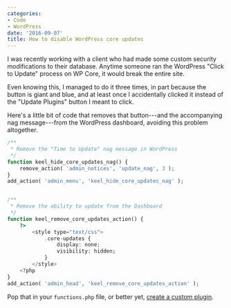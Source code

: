 ```yaml
---
categories:
- Code
- WordPress
date: '2016-09-07'
title: How to disable WordPress core updates
---
```


I was recently working with a client who had made some custom security modifications to their database. Anytime someone ran the WordPress "Click to Update" process on WP Core, it would break the entire site.

Even knowing this, I managed to do it three times, in part because the button is giant and blue, and at least once I accidentally clicked it instead of the "Update Plugins" button I meant to click.

Here's a little bit of code that removes that button---and the accompanying nag message---from the WordPress dashboard, avoiding this problem altogether.

```php
/**
 * Remove the "Time to Update" nag message in WordPress
 */
function keel_hide_core_updates_nag() {
    remove_action( 'admin_notices', 'update_nag', 3 );
}
add_action( 'admin_menu', 'keel_hide_core_updates_nag' );


/**
 * Remove the ability to update from the Dashboard
 */
function keel_remove_core_updates_action() {
	?>
		<style type="text/css">
			.core-updates {
				display: none;
				visibility: hidden;
			}
		</style>
	<?php
}
add_action( 'admin_head', 'keel_remove_core_updates_action' );
```

Pop that in your `functions.php` file, or better yet, [create a custom plugin](https://github.com/cferdinandi/gmt-disable-wp-core-updates).
